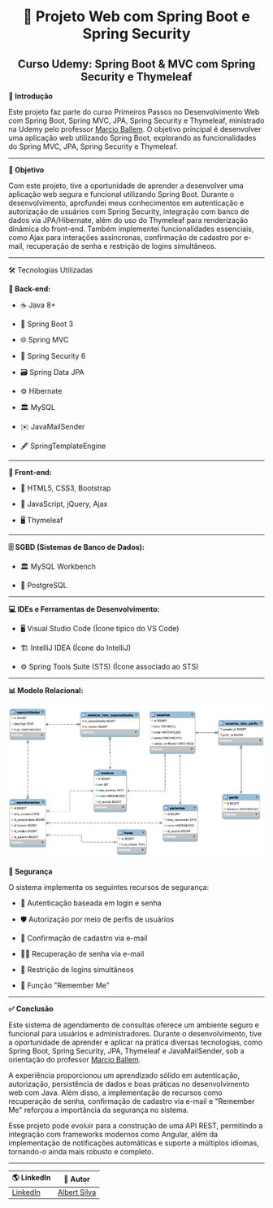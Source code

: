 <h1 align="center">🔗 Projeto Web com Spring Boot e Spring Security</h1>

<h2 align="center">Curso Udemy: Spring Boot & MVC com Spring Security e Thymeleaf</h2>

**📌 Introdução**

Este projeto faz parte do curso Primeiros Passos no Desenvolvimento Web com Spring Boot, Spring MVC, JPA, Spring Security e Thymeleaf, ministrado na Udemy pelo professor [Marcio Ballem](https://www.linkedin.com/in/mballem/). O objetivo principal é desenvolver uma aplicação web utilizando Spring Boot, explorando as funcionalidades do Spring MVC, JPA, Spring Security e Thymeleaf.

---

**🎯 Objetivo**

Com este projeto, tive a oportunidade de aprender a desenvolver uma aplicação web segura e funcional utilizando Spring Boot. Durante o desenvolvimento, aprofundei meus conhecimentos em autenticação e autorização de usuários com Spring Security, integração com banco de dados via JPA/Hibernate, além do uso do Thymeleaf para renderização dinâmica do front-end. Também implementei funcionalidades essenciais, como Ajax para interações assíncronas, confirmação de cadastro por e-mail, recuperação de senha e restrição de logins simultâneos.

---

🛠️ Tecnologias Utilizadas

**🚀 Back-end:**

- ☕ Java 8+

- 🌱 Spring Boot 3

- 🌐 Spring MVC

- 🔐 Spring Security 6

- 🗃️ Spring Data JPA

- ⚙️ Hibernate

- 🏛️ MySQL

- ✉️ JavaMailSender

- 🖋️ SpringTemplateEngine

---

**🎨 Front-end:**

- 🎨 HTML5, CSS3, Bootstrap

- 📜 JavaScript, jQuery, Ajax

- 🖥️ Thymeleaf

---

**🗄️ SGBD (Sistemas de Banco de Dados):**

- 🏛️ MySQL Workbench

- 🐘 PostgreSQL

---

**💻 IDEs e Ferramentas de Desenvolvimento:**

- 🖥️ Visual Studio Code (Ícone típico do VS Code)

- 🏗️ IntelliJ IDEA (Ícone do IntelliJ)

- ⚙️ Spring Tools Suite (STS) (Ícone associado ao STS)

---

**📊 Modelo Relacional:**

   ![modelo-relacional](modelo-relacional.png)

**🔐 Segurança**

O sistema implementa os seguintes recursos de segurança:

- 🔑 Autenticação baseada em login e senha

- 🛡️ Autorização por meio de perfis de usuários

- 📧 Confirmação de cadastro via e-mail

- 🔑📩 Recuperação de senha via e-mail

- 🚫 Restrição de logins simultâneos

- 🔄 Função "Remember Me"

---

**✅ Conclusão**

Este sistema de agendamento de consultas oferece um ambiente seguro e funcional para usuários e administradores. Durante o desenvolvimento, tive a oportunidade de aprender e aplicar na prática diversas tecnologias, como Spring Boot, Spring Security, JPA, Thymeleaf e JavaMailSender, sob a orientação do professor [Marcio Ballem](https://mballem.com/cursos/).

A experiência proporcionou um aprendizado sólido em autenticação, autorização, persistência de dados e boas práticas no desenvolvimento web com Java. Além disso, a implementação de recursos como recuperação de senha, confirmação de cadastro via e-mail e "Remember Me" reforçou a importância da segurança no sistema.

Esse projeto pode evoluir para a construção de uma API REST, permitindo a integração com frameworks modernos como Angular, além da implementação de notificações automáticas e suporte a múltiplos idiomas, tornando-o ainda mais robusto e completo.

---

| 🌎 LinkedIn | 👤 **Autor** |
|------------|---------------|
| [LinkedIn](https://www.linkedin.com/in/albert-backend-java-spring-boot/) | [Albert Silva](https://www.linkedin.com/in/albert-backend-java-spring-boot/) |
